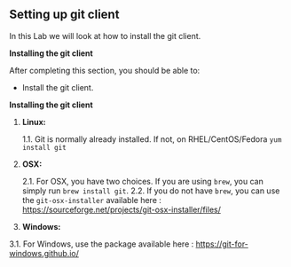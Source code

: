 ## Setting up git client

In this Lab we will look at how to install the git client.

**Installing the git client**

After completing this section, you should be able to:

- Install the git client.

**Installing the git client**

1. **Linux:**

	1.1. Git is normally already installed. If not, on RHEL/CentOS/Fedora `yum install git`

2. **OSX:**

	2.1. For OSX, you have two choices. If you are using `brew`, you can simply run `brew install git`.
	2.2. If you do not have `brew`, you can use the `git-osx-installer` available here : https://sourceforge.net/projects/git-osx-installer/files/

3. **Windows:**

  3.1. For Windows, use the package available here : https://git-for-windows.github.io/
